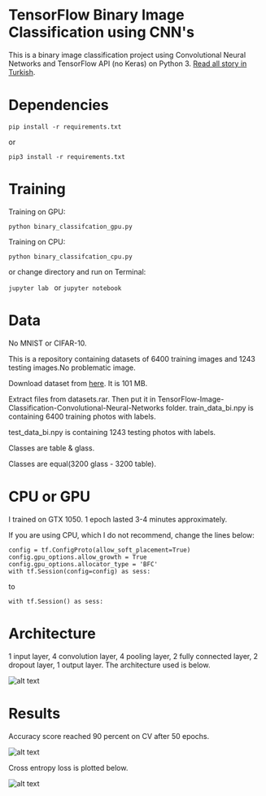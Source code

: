 # TensorFlow Binary Image Classification using CNN's
This is a binary image classification project using Convolutional Neural Networks and TensorFlow API (no Keras) on Python 3.
[Read all story in Turkish](https://medium.com/@mubuyuk51/tensorflow-i%CC%87le-i%CC%87kili-binary-resim-s%C4%B1n%C4%B1fland%C4%B1rma-69b15085f92c).
# Dependencies

```pip install -r requirements.txt```

or

```pip3 install -r requirements.txt```

# Training
Training on GPU:

```python binary_classifcation_gpu.py ```

Training on CPU:

```python binary_classifcation_cpu.py ```

or change directory and run on Terminal:

```jupyter lab ``` or ```jupyter notebook ```

# Data
No MNIST or CIFAR-10.

This is a repository containing datasets of 6400 training images and 1243 testing images.No problematic image.

Download dataset from [here](
https://www.dropbox.com/s/ezmsiz0p364shxz/datasets.rar?dl=0). It is 101 MB.

Extract files from datasets.rar. Then put it in TensorFlow-Image-Classification-Convolutional-Neural-Networks folder.
train_data_bi.npy is containing 6400 training photos with labels.

test_data_bi.npy is containing 1243 testing photos with labels.

Classes are table & glass.

Classes are equal(3200 glass - 3200 table). 

# CPU or GPU
I trained on GTX 1050. 1 epoch lasted 3-4 minutes approximately.

If you are using CPU, which I do not recommend, change the lines below:
```
config = tf.ConfigProto(allow_soft_placement=True)
config.gpu_options.allow_growth = True
config.gpu_options.allocator_type = 'BFC'
with tf.Session(config=config) as sess:
```
to
```
with tf.Session() as sess:
```
# Architecture

1 input layer, 4 convolution layer, 4 pooling layer, 2 fully connected layer, 2 dropout layer, 1 output layer. The architecture used is below.

![alt text](https://github.com/MuhammedBuyukkinaci/TensorFlow-Image-Classification-Convolutional-Neural-Networks/blob/master/MY_ARCHITECTURE.png) 

# Results
Accuracy score reached 90 percent on CV after 50 epochs.

![alt text](https://github.com/MuhammedBuyukkinaci/TensorFlow-Image-Classification-Convolutional-Neural-Networks/blob/master/accuracy.png)

Cross entropy loss is plotted below.

![alt text](https://github.com/MuhammedBuyukkinaci/TensorFlow-Image-Classification-Convolutional-Neural-Networks/blob/master/loss.png)

